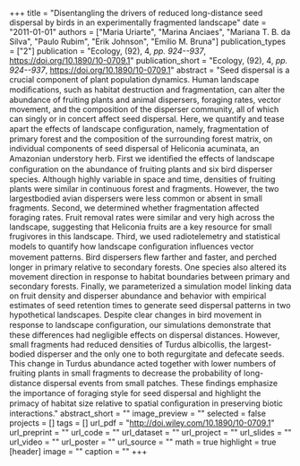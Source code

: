 +++
title = "Disentangling the drivers of reduced long-distance seed dispersal by birds in an experimentally fragmented landscape"
date = "2011-01-01"
authors = ["Maria Uriarte", "Marina Anciaes", "Mariana T. B. da Silva", "Paulo Rubim", "Erik Johnson", "Emilio M. Bruna"]
publication_types = ["2"]
publication = "Ecology, (92), 4, _pp. 924--937_, https://doi.org/10.1890/10-0709.1"
publication_short = "Ecology, (92), 4, _pp. 924--937_, https://doi.org/10.1890/10-0709.1"
abstract = "Seed dispersal is a crucial component of plant population dynamics. Human landscape modiﬁcations, such as habitat destruction and fragmentation, can alter the abundance of fruiting plants and animal dispersers, foraging rates, vector movement, and the composition of the disperser community, all of which can singly or in concert affect seed dispersal. Here, we quantify and tease apart the effects of landscape conﬁguration, namely, fragmentation of primary forest and the composition of the surrounding forest matrix, on individual components of seed dispersal of Heliconia acuminata, an Amazonian understory herb. First we identiﬁed the effects of landscape conﬁguration on the abundance of fruiting plants and six bird disperser species. Although highly variable in space and time, densities of fruiting plants were similar in continuous forest and fragments. However, the two largestbodied avian dispersers were less common or absent in small fragments. Second, we determined whether fragmentation affected foraging rates. Fruit removal rates were similar and very high across the landscape, suggesting that Heliconia fruits are a key resource for small frugivores in this landscape. Third, we used radiotelemetry and statistical models to quantify how landscape conﬁguration inﬂuences vector movement patterns. Bird dispersers ﬂew farther and faster, and perched longer in primary relative to secondary forests. One species also altered its movement direction in response to habitat boundaries between primary and secondary forests. Finally, we parameterized a simulation model linking data on fruit density and disperser abundance and behavior with empirical estimates of seed retention times to generate seed dispersal patterns in two hypothetical landscapes. Despite clear changes in bird movement in response to landscape conﬁguration, our simulations demonstrate that these differences had negligible effects on dispersal distances. However, small fragments had reduced densities of Turdus albicollis, the largest-bodied disperser and the only one to both regurgitate and defecate seeds. This change in Turdus abundance acted together with lower numbers of fruiting plants in small fragments to decrease the probability of long-distance dispersal events from small patches. These ﬁndings emphasize the importance of foraging style for seed dispersal and highlight the primacy of habitat size relative to spatial conﬁguration in preserving biotic interactions."
abstract_short = ""
image_preview = ""
selected = false
projects = []
tags = []
url_pdf = "http://doi.wiley.com/10.1890/10-0709.1"
url_preprint = ""
url_code = ""
url_dataset = ""
url_project = ""
url_slides = ""
url_video = ""
url_poster = ""
url_source = ""
math = true
highlight = true
[header]
image = ""
caption = ""
+++
